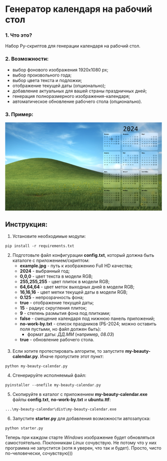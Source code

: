 # Генератор календаря на рабочий стол

### 1. Что это?
Набор Py-скриптов для генерации календаря на рабочий стол.

### 2. Возможности:
- выбор фонового изображения 1920х1080 px;
- выбор произвольного года;
- выбор цвета текста и подложки;
- отображение текущей даты (опционально);
- добавление актуальных для вашей страны праздничных дней;
- генерация полноразмерного изображения-календаря;
- автоматическое обновление рабочего стола (опционально).

### 3. Пример:
![Результат](/other/calendar-2024.png)

## Инструкция:
1. Установите необходимые модули:

```shell
pip install -r requirements.txt
```

2. Подготовьте файл конфигурации **config.txt**, который должна быть каталоге с приложением/скриптом:
    - **example.jpg** - путь к изображению Full HD качества;
    - **2024** - выбранный год;
    - **0,0,0** - цвет текста в модели RGB;
    - **255,255,255** - цвет плиток в модели RGB;
    - **64,64,64** - цвет меток выходных дней в модели RGB;
    - **16,16,16** - цвет метки текущей даты в модели RGB;
    - **0.125** - непрозрачность фона;
    - **true** - отображение текущей даты;
    - **15** - радиус скругления плиток;
    - **9** - степень размытия фона под плитками;
    - **false** - смещение календаря под нижнюю панель приложений;
    - **no-work-by.txt** - список праздников (РБ-2024; можно оставить поля пустыми, но файл должен быть):
      - формат даты: *ДД.ММ* (например, *08.03*)
    - **true** - обновление рабочего стола.
#### 

3. Если хотите протестировать алгоритм, то запустите **my-beauty-calendar.py**. Иначе пропустите этот пункт:
```shell
python my-beauty-calendar.py
```

4. Сгенерируйте исполняемый файл:
```shell
pyinstaller --onefile my-beauty-calendar.py
``` 

5. Скопируйте в каталог с приложением **my-beauty-calendar.exe** файлы **config.txt**, **no-work-by.txt** и **ubuntu.ttf**:
```
...\my-beauty-calendar\dist\my-beauty-calendar.exe
```

6. Запустите **starter.py** для добавления возможности автозапуска:
```shell
python starter.py
```

Теперь при каждом старте *Windows* изображение будет обновляться самостоятельно.
Поклонникам *Linux* сочувствую. Не потому что у них программа не запустится (хотя я уверен, что так и будет). Просто, чисто по-человечески, сочувствую))) 
